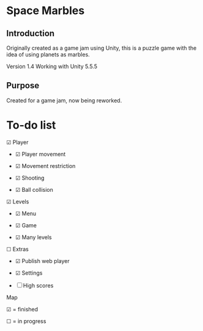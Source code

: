 Space Marbles
====

Introduction
------------

Originally created as a game jam using Unity, this is a puzzle game with the idea of using planets as marbles.

Version 1.4
Working with Unity 5.5.5

Purpose
-------

Created for a game jam, now being reworked.


To-do list
==========

&#x2611; Player

- &#x2611; Player movement

- &#x2611; Movement restriction

- &#x2611; Shooting

- &#x2611; Ball collision
	
&#x2611; Levels

- &#x2611; Menu
	
- &#x2611; Game
	
- &#x2611; Many levels

&#9744; Extras

- &#x2611; Publish web player

- &#x2611; Settings

- &#9744; High scores



Map

&#x2611; = finished

&#9744; = in progress
